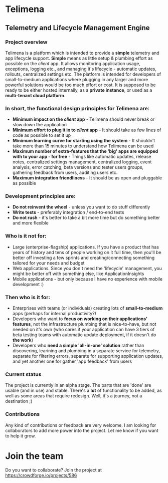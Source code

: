 # Telimena
## Telemetry and Lifecycle Management Engine

### Project overview
Telimena is a platform which is intended to provide a **simple** telemetry and app lifecycle support. 
**Simple** means as little setup & plumbing effort as possible on the *client* app. It allows monitoring application usage, exceptions, logging etc., and managing it's lifecycle - automatic updates, rollouts, centralized settings etc. 
The platform is intended for developers of small-to-medium applications where plugging in any larger and more powerful solutions would be too much effort or cost. It is supposed to be ready to be either hosted internally, as a **private instance**, or used as a **multi-tenant cloud platform**.

### In short, the functional design principles for Telimena are: 
  - **Minimum impact on the *client* app** - Telimena should never break or slow down the application
  - **Minimum effort to plug it in to *client* app** - It should take as few lines of code as possible to set it up
  - **Minimum learning curve for starting using the system** - It shouldn't take more than 15 minutes to understand how Telimena can be used
  - **Maximum number of extra-features that the 'big' apps are equipped with to your app - for free** - Things like automatic updates, release notes, centralized settings management, centralized logging, event analysis, error catching, beta versions and tester users groups, gathering feedback from users, auditing users etc.
  - **Maximum integration friendliness** - It should be as open and pluggable as possible
  
 ### Development principles are:
  - **Do not reinvent the wheel** - unless you want to do stuff differently
  - **Write tests** - preferably integration / end-to-end tests
  - **Do not rush** - it's better to take a bit more time but do something better and more flexible
  
 ### Who is it **__not__** for:
  - Large (enterprise-flagship) applications. If you have a product that has years of history and tens of people working on it full time, then you'll be better off investing a few sprints and creating/connecting something tailored for your needs and budget
  - Web applications. Since you don't need the 'lifecycle' management, you might be better off with something else, like ApplicationInsights
  - Mobile applications - but only because I have no experience with mobile development :)
  
 ### Then who is it for:
  - Enterprises with teams (or individuals) creating lots of **small-to-medium** apps (perhaps for internal productivity?) 
  - Developers who want to **focus on working on their applications' features**, not the infrastructure plumbing that is nice-to-have, but not needed on it's own (who cares if your application can have 3 tiers of beta testing teams with automatic update deployment, if it doesn't do **the work**)
  - Developers who **need a simple 'all-in-one' solution** rather than discovering, learining and plumbing in a separate service for telemetry, separate for filtering errors, separate for supporting application updates, and yet another one for gather 'app feedback' from users
 
 ### Current status
 The project is currently in an alpha stage. The parts that are 'done' are usable (and in use) and stable. There's a **lot** of functionality to be added, as well as some areas that require redesign. Well, it's a journey, not a destination ;)
 
 ### Contributions
 Any kind of contributions or feedback are very welcome. I am looking for collaborators to add more power into the project. Let me know if you want to help it grow.
 
 
  

 # Join the team 
 Do you want to collaborate? Join the project at https://crowdforge.io/projects/586